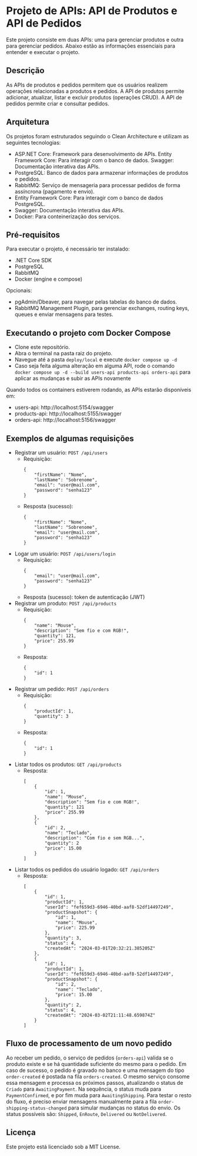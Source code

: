 # Projeto de APIs: API de Produtos e API de Pedidos

Este projeto consiste em duas APIs: uma para gerenciar produtos e outra para gerenciar pedidos. Abaixo estão as informações essenciais para entender e executar o projeto.

## Descrição
As APIs de produtos e pedidos permitem que os usuários realizem operações relacionadas a produtos e pedidos. A API de produtos permite adicionar, atualizar, listar e excluir produtos (operações CRUD). A API de pedidos permite criar e consultar pedidos.

## Arquitetura
Os projetos foram estruturados seguindo o Clean Architecture e utilizam as seguintes tecnologias:

- ASP.NET Core: Framework para desenvolvimento de APIs.
Entity Framework Core: Para interagir com o banco de dados.
Swagger: Documentação interativa das APIs.
- PostgreSQL: Banco de dados para armazenar informações de produtos e pedidos.
- RabbitMQ: Serviço de mensageria para processar pedidos de forma assíncrona (pagamento e envio).
- Entity Framework Core: Para interagir com o banco de dados PostgreSQL.
- Swagger: Documentação interativa das APIs.
- Docker: Para conteinerização dos serviços.

## Pré-requisitos
Para executar o projeto, é necessário ter instalado:
- .NET Core SDK
- PostgreSQL
- RabbitMQ
- Docker (engine e compose)

Opcionais:
- pgAdmin/Dbeaver, para navegar pelas tabelas do banco de dados.
- RabbitMQ Management Plugin, para gerenciar exchanges, routing keys, queues e enviar mensagens para testes.

## Executando o projeto com Docker Compose
- Clone este repositório.
- Abra o terminal na pasta raiz do projeto.
- Navegue até a pasta ```deploy/local``` e execute ```docker compose up -d```
- Caso seja feita alguma alteração em alguma API, rode o comando ```docker compose up -d --build users-api products-api orders-api``` para aplicar as mudanças e subir as APIs novamente

Quando todos os containers estiverem rodando, as APIs estarão disponíveis em:
- users-api: http://localhost:5154/swagger
- products-api: http://localhost:5155/swagger
- orders-api: http://localhost:5156/swagger

## Exemplos de algumas requisições
- Registrar um usuário: ```POST /api/users```
    - Requisição:
        ```
        {
            "firstName": "Nome",
            "lastName": "Sobrenome",
            "email": "user@mail.com",
            "password": "senha123"
        }
        ```
    - Resposta (sucesso):
        ```
        {
            "firstName": "Nome",
            "lastName": "Sobrenome",
            "email": "user@mail.com",
            "password": "senha123"
        }
        ```
- Logar um usuário: ```POST /api/users/login```
    - Requisição:
        ```
        {
            "email": "user@mail.com",
            "password": "senha123"
        }
        ```
    - Resposta (sucesso): token de autenticação (JWT)
- Registrar um produto: ```POST /api/products```
    - Requisição:
        ```
        {
            "name": "Mouse",
            "description": "Sem fio e com RGB!",
            "quantity": 121,
            "price": 255.99
        }
        ```
    - Resposta:
        ```
        {
            "id": 1
        }
        ```
- Registrar um pedido: ```POST /api/orders```
    - Requisição:
        ```
        {
            "productId": 1,
            "quantity": 3
        }
        ```
    - Resposta:
        ```
        {
            "id": 1
        }
        ```
- Listar todos os produtos: ```GET /api/products```
    - Resposta:
        ```
        [
            {
                "id": 1,
                "name": "Mouse",
                "description": "Sem fio e com RGB!",
                "quantity": 121
                "price": 255.99
            },
            {
                "id": 2,
                "name": "Teclado",
                "description": "Com fio e sem RGB...",
                "quantity": 2
                "price": 15.00
            }
        ]
        ```
- Listar todos os pedidos do usuário logado: ```GET /api/orders```
    - Resposta:
        ```
        [
            {
                "id": 1,
                "productId": 1,
                "userId": "fef659d3-6946-40bd-aaf8-52df14497249",
                "productSnapshot": {
                    "id": 1,
                    "name": "Mouse",
                    "price": 225.99
                },
                "quantity": 3,
                "status": 4,
                "createdAt": "2024-03-01T20:32:21.385205Z"
            },
            {
                "id": 1,
                "productId": 1,
                "userId": "fef659d3-6946-40bd-aaf8-52df14497249",
                "productSnapshot": {
                    "id": 2,
                    "name": "Teclado",
                    "price": 15.00
                },
                "quantity": 2,
                "status": 4,
                "createdAt": "2024-03-02T21:11:48.659874Z"
            }
        ]
        ```

## Fluxo de processamento de um novo pedido
Ao receber um pedido, o serviço de pedidos (`orders-api`) valida se o produto existe e se há quantidade suficiente do mesmo para o pedido. Em caso de sucesso, o pedido é gravado no banco e uma mensagem do tipo `order-created` é postada na fila `orders-created`. O mesmo serviço consome essa mensagem e processa os próximos passos, atualizando o status de `Criado` para `AwaitingPayment`. Na sequência, o status muda para `PaymentConfirmed`, e por fim muda para `AwaitingShipping`. Para testar o resto do fluxo, é preciso enviar mensagens manualmente para a fila `order-shipping-status-changed` para simular mudanças no status do envio. Os status possíveis são: `Shipped`, `EnRoute`, `Delivered` ou `NotDelivered`.

## Licença
Este projeto está licenciado sob a MIT License.